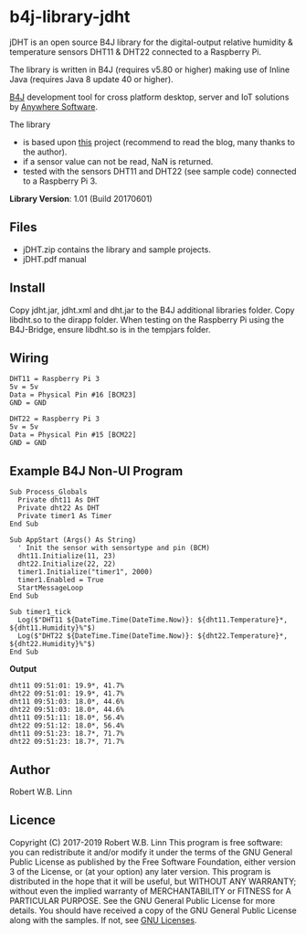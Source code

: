 # b4j-library-jdht
jDHT is an open source B4J library for the digital-output relative humidity &amp; temperature sensors DHT11 &amp; DHT22 connected to a Raspberry Pi.

The library is written in B4J (requires v5.80 or higher) making use of Inline Java (requires Java 8 update 40 or higher).

[B4J](https://www.b4x.com/b4j.html) development tool for cross platform desktop, server and IoT solutions by [Anywhere Software](https://www.b4x.com).

The library

* is based upon [this](http://hirt.se/blog/?p=493) project (recommend to read the blog,  many thanks to the author).
* if a sensor value can not be read, NaN is returned.
* tested with the sensors DHT11 and DHT22 (see sample code) connected to a Raspberry Pi 3.

__Library Version__: 1.01 (Build 20170601)

## Files
* jDHT.zip contains the library and sample projects.
* jDHT.pdf manual

## Install
Copy jdht.jar, jdht.xml and dht.jar to the B4J additional libraries folder. Copy libdht.so to the dirapp folder.
When testing on the Raspberry Pi using the B4J-Bridge, ensure libdht.so is in the tempjars folder.

## Wiring
```
DHT11 = Raspberry Pi 3
5v = 5v
Data = Physical Pin #16 [BCM23]
GND = GND
```

```
DHT22 = Raspberry Pi 3
5v = 5v
Data = Physical Pin #15 [BCM22]
GND = GND
```

## Example B4J Non-UI Program
```
Sub Process_Globals          
  Private dht11 As DHT
  Private dht22 As DHT
  Private timer1 As Timer
End Sub

Sub AppStart (Args() As String)
  ' Init the sensor with sensortype and pin (BCM)
  dht11.Initialize(11, 23)
  dht22.Initialize(22, 22)
  timer1.Initialize("timer1", 2000)
  timer1.Enabled = True
  StartMessageLoop
End Sub

Sub timer1_tick
  Log($"DHT11 ${DateTime.Time(DateTime.Now)}: ${dht11.Temperature}*, ${dht11.Humidity}%"$)
  Log($"DHT22 ${DateTime.Time(DateTime.Now)}: ${dht22.Temperature}*, ${dht22.Humidity}%"$)
End Sub
```

__Output__
```
dht11 09:51:01: 19.9*, 41.7%
dht22 09:51:01: 19.9*, 41.7%
dht11 09:51:03: 18.0*, 44.6%
dht22 09:51:03: 18.0*, 44.6%
dht11 09:51:11: 18.0*, 56.4%
dht22 09:51:12: 18.0*, 56.4%
dht11 09:51:23: 18.7*, 71.7%
dht22 09:51:23: 18.7*, 71.7%
```

## Author
Robert W.B. Linn

## Licence
Copyright (C) 2017-2019  Robert W.B. Linn
This program is free software: you can redistribute it and/or modify it under the terms of the GNU General Public License as published by
the Free Software Foundation, either version 3 of the License, or (at your option) any later version.
This program is distributed in the hope that it will be useful, but WITHOUT ANY WARRANTY; without even the implied warranty of
MERCHANTABILITY or FITNESS for A PARTICULAR PURPOSE.  See the GNU General Public License for more details.
You should have received a copy of the GNU General Public License along with the samples.  If not, see [GNU Licenses](http://www.gnu.org/licenses/).

